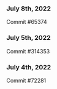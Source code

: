 ### July 8th, 2022

Commit #65374

### July 5th, 2022

Commit #314353


### July 4th, 2022

Commit #72281
